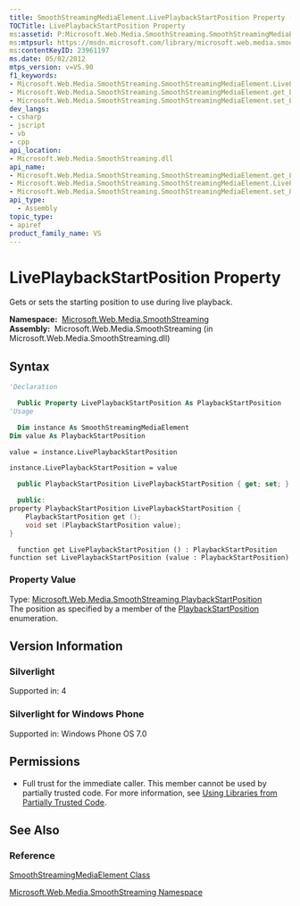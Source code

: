 ```yaml
---
title: SmoothStreamingMediaElement.LivePlaybackStartPosition Property (Microsoft.Web.Media.SmoothStreaming)
TOCTitle: LivePlaybackStartPosition Property
ms:assetid: P:Microsoft.Web.Media.SmoothStreaming.SmoothStreamingMediaElement.LivePlaybackStartPosition
ms:mtpsurl: https://msdn.microsoft.com/library/microsoft.web.media.smoothstreaming.smoothstreamingmediaelement.liveplaybackstartposition(v=VS.90)
ms:contentKeyID: 23961197
ms.date: 05/02/2012
mtps_version: v=VS.90
f1_keywords:
- Microsoft.Web.Media.SmoothStreaming.SmoothStreamingMediaElement.LivePlaybackStartPosition
- Microsoft.Web.Media.SmoothStreaming.SmoothStreamingMediaElement.get_LivePlaybackStartPosition
- Microsoft.Web.Media.SmoothStreaming.SmoothStreamingMediaElement.set_LivePlaybackStartPosition
dev_langs:
- csharp
- jscript
- vb
- cpp
api_location:
- Microsoft.Web.Media.SmoothStreaming.dll
api_name:
- Microsoft.Web.Media.SmoothStreaming.SmoothStreamingMediaElement.get_LivePlaybackStartPosition
- Microsoft.Web.Media.SmoothStreaming.SmoothStreamingMediaElement.LivePlaybackStartPosition
- Microsoft.Web.Media.SmoothStreaming.SmoothStreamingMediaElement.set_LivePlaybackStartPosition
api_type:
  - Assembly
topic_type:
- apiref
product_family_name: VS
---
```


# LivePlaybackStartPosition Property

Gets or sets the starting position to use during live playback.

**Namespace:**  [Microsoft.Web.Media.SmoothStreaming](microsoft-web-media-smoothstreaming-namespace_1.md)  
**Assembly:**  Microsoft.Web.Media.SmoothStreaming (in Microsoft.Web.Media.SmoothStreaming.dll)

## Syntax

```vb
'Declaration

  Public Property LivePlaybackStartPosition As PlaybackStartPosition
'Usage

  Dim instance As SmoothStreamingMediaElement
Dim value As PlaybackStartPosition

value = instance.LivePlaybackStartPosition

instance.LivePlaybackStartPosition = value
```

```csharp
  public PlaybackStartPosition LivePlaybackStartPosition { get; set; }
```

```cpp
  public:
property PlaybackStartPosition LivePlaybackStartPosition {
    PlaybackStartPosition get ();
    void set (PlaybackStartPosition value);
}
```

```jscript
  function get LivePlaybackStartPosition () : PlaybackStartPosition
function set LivePlaybackStartPosition (value : PlaybackStartPosition)
```

### Property Value

Type: [Microsoft.Web.Media.SmoothStreaming.PlaybackStartPosition](playbackstartposition-enumeration-microsoft-web-media-smoothstreaming_1.md)  
The position as specified by a member of the [PlaybackStartPosition](playbackstartposition-enumeration-microsoft-web-media-smoothstreaming_1.md) enumeration.  

## Version Information

### Silverlight

Supported in: 4  

### Silverlight for Windows Phone

Supported in: Windows Phone OS 7.0  

## Permissions

  - Full trust for the immediate caller. This member cannot be used by partially trusted code. For more information, see [Using Libraries from Partially Trusted Code](https://msdn.microsoft.com/library/8skskf63).

## See Also

### Reference

[SmoothStreamingMediaElement Class](smoothstreamingmediaelement-class-microsoft-web-media-smoothstreaming_1.md)

[Microsoft.Web.Media.SmoothStreaming Namespace](microsoft-web-media-smoothstreaming-namespace_1.md)

